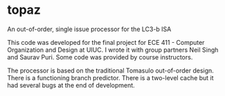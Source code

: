 # topaz
An out-of-order, single issue processor for the LC3-b ISA

This code was developed for the final project for ECE 411 - Computer Organization and Design at UIUC. I wrote it with group partners Neil Singh and Saurav Puri. Some code was provided by course instructors.

The processor is based on the traditional Tomasulo out-of-order design. There is a functioning branch predictor. There is a two-level cache but it had several bugs at the end of development.
